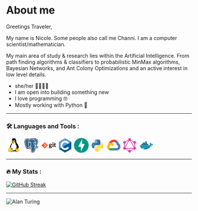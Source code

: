 # About me

Greetings Traveler,

My name is Nicole. Some people also call me Channi. I am a computer scientist/mathematician. 

My main area of study & research lies within the Artificial Intelligence. From path finding algorithms & classifiers to probabilistic MinMax algorithms, Bayesian Networks, and Ant Colony Optimizations and an active interest in low level details.

<ul>
  <li> she/her 🏳️‍⚧️🏳️‍🌈 </li>
  <li> I am open into building something new </li>
  <li> I love programming 🤓 </li>
  <li> Mostly working with Python 🐍 </li>
</ul>

---

### :hammer_and_wrench: Languages and Tools :

<div>
  <img src="https://github.com/devicons/devicon/blob/master/icons/linux/linux-original.svg" title="Linux"  alt="Linux" width="40" height="40"/>&nbsp;
  <img src="https://github.com/devicons/devicon/blob/master/icons/postgresql/postgresql-original.svg" title="postgres"  alt="postgres" width="40" height="40"/>&nbsp;
  <img src="https://github.com/devicons/devicon/blob/master/icons/git/git-original-wordmark.svg" title="Git" **alt="Git" width="40" height="40"/>
  <img src="https://github.com/devicons/devicon/blob/master/icons/c/c-original.svg" title="C" alt="C" width ="40" height="40"/>
  <img src="https://github.com/devicons/devicon/blob/master/icons/fastapi/fastapi-original.svg" title="FastAPI" alt="FastAPI" width ="40" height="40"/>
  <img src="https://github.com/devicons/devicon/blob/master/icons/python/python-original.svg" title="Python" alt="Python" width ="40" height="40"/>
  <img src="https://github.com/devicons/devicon/blob/master/icons/googlecloud/googlecloud-original.svg" title="GoogleCloud" alt="GoogleCloud" width ="40" height="40"/>
  <img src="https://github.com/devicons/devicon/blob/master/icons/graphql/graphql-plain.svg" title="GraphQL" alt="GraphQL" width ="40" height="40"/>
  <img src="https://github.com/devicons/devicon/blob/master/icons/docker/docker-original.svg" title="Docker" alt="Docker" width ="40" height="40"/>
</div>

---

### :fire: My Stats :

[![GitHub Streak](http://github-readme-streak-stats.herokuapp.com?user=NicoleChant&theme=dark&background=000000)](https://git.io/streak-stats)

---

<img src="https://artinsights.com/wp-content/uploads/2017/11/Alan_Turing.web_.jpg" title="Alan Turing" alt="Alan Turing" width="70" height="70"/>
